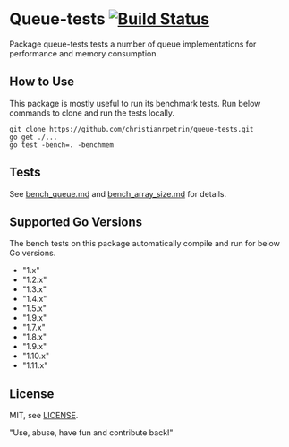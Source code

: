 # Queue-tests [![Build Status](https://travis-ci.com/christianrpetrin/queue-tests.svg?branch=master)](https://travis-ci.com/christianrpetrin/queue-tests) 
Package queue-tests tests a number of queue implementations for performance and memory consumption.

## How to Use
This package is mostly useful to run its benchmark tests. Run below commands to clone and run the tests locally.

```
git clone https://github.com/christianrpetrin/queue-tests.git
go get ./...
go test -bench=. -benchmem
```


## Tests
See [bench_queue.md](bench_queue.md) and [bench_array_size.md](bench_array_size.md) for details.


## Supported Go Versions
The bench tests on this package automatically compile and run for below Go versions.

- "1.x"
- "1.2.x"
- "1.3.x"
- "1.4.x"
- "1.5.x"
- "1.9.x"
- "1.7.x"
- "1.8.x"
- "1.9.x"
- "1.10.x"
- "1.11.x"


## License
MIT, see [LICENSE](LICENSE).

"Use, abuse, have fun and contribute back!"
